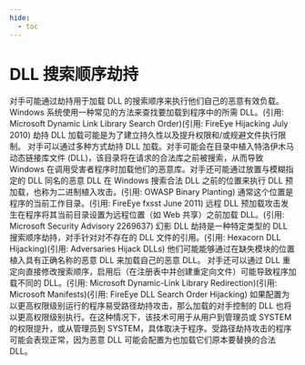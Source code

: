 ```yaml
---
hide:
  - toc
---
```


# DLL 搜索顺序劫持

对手可能通过劫持用于加载 DLL 的搜索顺序来执行他们自己的恶意有效负载。Windows 系统使用一种常见的方法来查找要加载到程序中的所需 DLL。(引用: Microsoft Dynamic Link Library Search Order)(引用: FireEye Hijacking July 2010) 劫持 DLL 加载可能是为了建立持久性以及提升权限和/或规避文件执行限制。  对手可以通过多种方式劫持 DLL 加载。对手可能会在目录中植入特洛伊木马动态链接库文件 (DLL)，该目录将在请求的合法库之前被搜索，从而导致 Windows 在调用受害者程序时加载他们的恶意库。对手还可能通过放置与模糊指定的 DLL 同名的恶意 DLL 在 Windows 搜索合法 DLL 之前的位置来执行 DLL 预加载，也称为二进制植入攻击。(引用: OWASP Binary Planting) 通常这个位置是程序的当前工作目录。(引用: FireEye fxsst June 2011) 远程 DLL 预加载攻击发生在程序将其当前目录设置为远程位置（如 Web 共享）之前加载 DLL。(引用: Microsoft Security Advisory 2269637)  幻影 DLL 劫持是一种特定类型的 DLL 搜索顺序劫持，对手针对对不存在的 DLL 文件的引用。(引用: Hexacorn DLL Hijacking)(引用: Adversaries Hijack DLLs) 他们可能能够通过在缺失模块的位置植入具有正确名称的恶意 DLL 来加载自己的恶意 DLL。  对手还可以通过 DLL 重定向直接修改搜索顺序，启用后（在注册表中并创建重定向文件）可能导致程序加载不同的 DLL。(引用: Microsoft Dynamic-Link Library Redirection)(引用: Microsoft Manifests)(引用: FireEye DLL Search Order Hijacking)  如果配置为以更高权限级别运行的程序易受路径劫持攻击，那么加载的对手控制的 DLL 也将以更高权限级别执行。在这种情况下，该技术可用于从用户到管理员或 SYSTEM 的权限提升，或从管理员到 SYSTEM，具体取决于程序。受路径劫持攻击的程序可能会表现正常，因为恶意 DLL 可能会配置为也加载它们原本要替换的合法 DLL。
